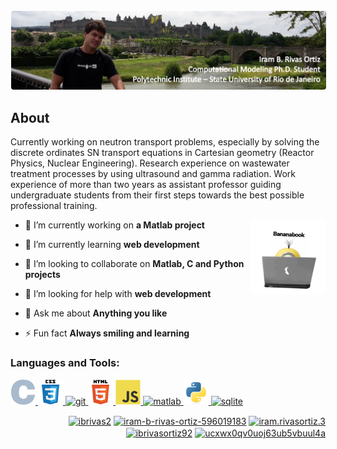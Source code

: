 <!-- banner -->
<img alt="banner" src="banner.jpg" style="border: 1px solid white; border-radius: 5px;"/>

## About
Currently working on neutron transport problems, especially by solving the discrete ordinates SN transport equations in Cartesian geometry (Reactor Physics, Nuclear Engineering). Research experience on wastewater treatment processes by using ultrasound and gamma radiation. Work experience of more than two years as assistant professor guiding undergraduate students from their first steps towards the best possible professional training.

<!-- Skills -->
<img align="right" alt="image" src="img.jpg" width="120" height="120" style="border-radius: 5px;"/>

- 🔭 I’m currently working on **a Matlab project**

- 🌱 I’m currently learning **web development**

- 👯 I’m looking to collaborate on **Matlab, C and Python projects**

- 🤝 I’m looking for help with **web development**

- 💬 Ask me about **Anything you like**

- ⚡ Fun fact **Always smiling and learning**

<!--Skills-->
<h3 align="left">Languages and Tools:</h3>
<p align="left"> <a href="https://www.cprogramming.com/" target="_blank"> <img src="https://raw.githubusercontent.com/devicons/devicon/master/icons/c/c-original.svg" alt="c" width="40" height="40"/> </a> <a href="https://www.w3schools.com/css/" target="_blank"> <img src="https://raw.githubusercontent.com/devicons/devicon/master/icons/css3/css3-original-wordmark.svg" alt="css3" width="40" height="40"/> </a> <a href="https://git-scm.com/" target="_blank"> <img src="https://www.vectorlogo.zone/logos/git-scm/git-scm-icon.svg" alt="git" width="40" height="40"/> </a> <a href="https://www.w3.org/html/" target="_blank"> <img src="https://raw.githubusercontent.com/devicons/devicon/master/icons/html5/html5-original-wordmark.svg" alt="html5" width="40" height="40"/> </a> <a href="https://developer.mozilla.org/en-US/docs/Web/JavaScript" target="_blank"> <img src="https://raw.githubusercontent.com/devicons/devicon/master/icons/javascript/javascript-original.svg" alt="javascript" width="40" height="40"/> </a> <a href="https://www.mathworks.com/" target="_blank"> <img src="https://raw.githubusercontent.com/simple-icons/simple-icons/master/icons/mathworks.svg" alt="matlab" width="40" height="40"/> </a> <a href="https://www.python.org" target="_blank"> <img src="https://raw.githubusercontent.com/devicons/devicon/master/icons/python/python-original.svg" alt="python" width="40" height="40"/> </a> <a href="https://www.sqlite.org/" target="_blank"> <img src="https://www.vectorlogo.zone/logos/sqlite/sqlite-icon.svg" alt="sqlite" width="40" height="40"/> </a> </p>

<!--Link Contacts -->
<p align="right">
<a href="https://twitter.com/ibrivas2" target="_blank"><img align="center" src="https://cdn.jsdelivr.net/npm/simple-icons@3.0.1/icons/twitter.svg" alt="ibrivas2" height="20" width="30" /></a>
<a href="https://linkedin.com/in/iram-b-rivas-ortiz-596019183" target="_blank"><img align="center" src="https://cdn.jsdelivr.net/npm/simple-icons@3.0.1/icons/linkedin.svg" alt="iram-b-rivas-ortiz-596019183" height="20" width="30" /></a>
<a href="https://fb.com/iram.rivasortiz.3" target="_blank"><img align="center" src="https://cdn.jsdelivr.net/npm/simple-icons@3.0.1/icons/facebook.svg" alt="iram.rivasortiz.3" height="20" width="30" /></a>
<a href="https://instagram.com/ibrivasortiz92" target="_blank"><img align="center" src="https://cdn.jsdelivr.net/npm/simple-icons@3.0.1/icons/instagram.svg" alt="ibrivasortiz92" height="20" width="30" /></a>
<a href="https://www.youtube.com/channel/UCxWx0QV0uOJ63UB5vbuul4A" target="_blank"><img align="center" src="https://cdn.jsdelivr.net/npm/simple-icons@3.0.1/icons/youtube.svg" alt="ucxwx0qv0uoj63ub5vbuul4a" height="20" width="30" /></a>
</p>
